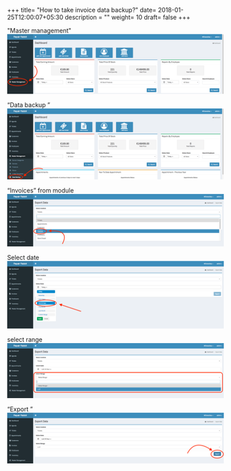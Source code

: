 +++
title= "How to take invoice data backup?"
date= 2018-01-25T12:00:07+05:30
description = ""
weight= 10
draft= false
+++





"Master management" 
![How to take invoice data backup?](/images/invoice/how_to_take_invoice_data_backup/Go_to_master_management.png)

“Data backup ”
![How to take invoice data backup?](/images/invoice/how_to_take_invoice_data_backup/Select_data_backup.png)

“Invoices” from module
![How to take invoice data backup?](/images/invoice/how_to_take_invoice_data_backup/select_invoice.png)

Select date
![How to take invoice data backup?](/images/invoice/how_to_take_invoice_data_backup/Select_date.png)

select range
![How to take invoice data backup?](/images/invoice/how_to_take_invoice_data_backup/select_range.png)

“Export ” 
![How to take invoice data backup?](/images/invoice/how_to_take_invoice_data_backup/select_export_data.png)